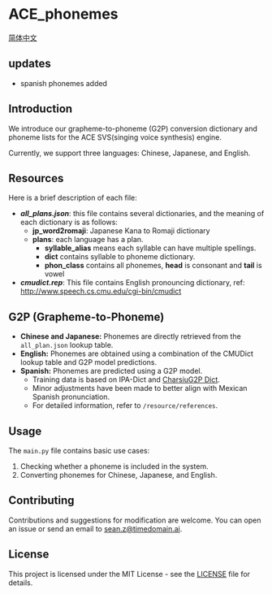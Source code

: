 # ACE_phonemes  
[简体中文](docs/README_CN.md)

## updates
- spanish phonemes added


## Introduction

We introduce our grapheme-to-phoneme (G2P) conversion dictionary and phoneme lists for the ACE SVS(singing voice synthesis) engine.

Currently, we support three languages: Chinese, Japanese, and English.

## Resources

Here is a brief description of each file:

- ***all_plans.json***: this file contains several dictionaries, and the meaning of each dictionary is as follows: 
    - **jp_word2romaji**: Japanese Kana to Romaji dictionary
    - **plans**: each language has a plan. 
        - **syllable_alias** means each syllable can have multiple spellings. 
        - **dict** contains syllable to phoneme dictionary. 
        - **phon_class** contains all phonemes, **head** is consonant and **tail** is vowel
- ***cmudict.rep***: This file contains English pronouncing dictionary, ref: http://www.speech.cs.cmu.edu/cgi-bin/cmudict

## G2P (Grapheme-to-Phoneme)

- **Chinese and Japanese:** Phonemes are directly retrieved from the `all_plan.json` lookup table.
- **English:** Phonemes are obtained using a combination of the CMUDict lookup table and G2P model predictions.
- **Spanish:** Phonemes are predicted using a G2P model.  
    - Training data is based on IPA-Dict and [CharsiuG2P Dict](https://github.com/lingjzhu/CharsiuG2P/tree/main/dicts).  
    - Minor adjustments have been made to better align with Mexican Spanish pronunciation.  
    - For detailed information, refer to `/resource/references`.

## Usage

The `main.py` file contains basic use cases:
1. Checking whether a phoneme is included in the system.
2. Converting phonemes for Chinese, Japanese, and English.

## Contributing

Contributions and suggestions for modification are welcome. You can open an issue or send an email to sean.z@timedomain.ai.

## License

This project is licensed under the MIT License - see the [LICENSE](LICENSE) file for details.